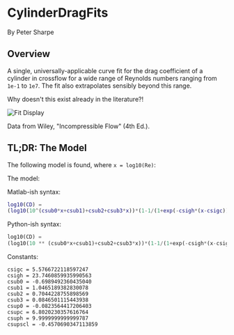 # CylinderDragFits
By Peter Sharpe

## Overview

A single, universally-applicable curve fit for the drag coefficient of a cylinder in crossflow for a wide range of Reynolds numbers ranging from `1e-1` to `1e7`. The fit also extrapolates sensibly beyond this range.

Why doesn't this exist already in the literature?!

![Fit Display](cylinderdragfit.svg)

Data from Wiley, "Incompressible Flow" (4th Ed.).

## TL;DR: The Model

The following model is found, where `x = log10(Re)`:

The model:

Matlab-ish syntax:
```matlab
log10(CD) = 
(log10(10^(csub0*x+csub1)+csub2+csub3*x))*(1-1/(1+exp(-csigh*(x-csigc)))) + (csup0+csupscl/csuph*log(exp(csuph*(csupc-x))+1))*(1/(1+exp(-csigh*(x-csigc))))
```

Python-ish syntax:
```python
log10(CD) = 
(log10(10 ** (csub0*x+csub1)+csub2+csub3*x))*(1-1/(1+exp(-csigh*(x-csigc)))) + (csup0+csupscl/csuph*log(exp(csuph*(csupc-x))+1))*(1/(1+exp(-csigh*(x-csigc))))
```
Constants:
```
csigc = 5.5766722118597247
csigh = 23.7460859935990563
csub0 = -0.6989492360435040
csub1 = 1.0465189382830078
csub2 = 0.7044228755898569
csub3 = 0.0846501115443938
csup0 = -0.0823564417206403
csupc = 6.8020230357616764
csuph = 9.9999999999999787
csupscl = -0.4570690347113859
```
